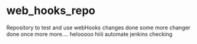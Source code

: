 # web_hooks_repo
Repository to test and use webHooks 
changes done
some more changer done
once more
more....
helooooo
hiiii
automate
jenkins
checking
